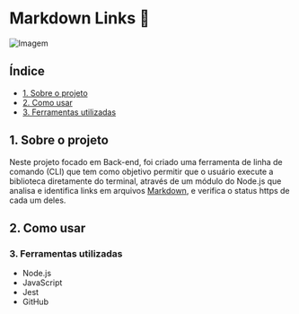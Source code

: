 # Markdown Links 🔗
![Imagem](https://user-images.githubusercontent.com/110297/42118443-b7a5f1f0-7bc8-11e8-96ad-9cc5593715a6.jpg)
## Índice
* [1. Sobre o projeto](#1-sobre-o-projeto)
* [2. Como usar](#2-como-usar)
* [3. Ferramentas utilizadas](#3-ferramentas)

## 1. Sobre o projeto

Neste projeto focado em Back-end, foi criado uma ferramenta de linha de comando (CLI) que tem como objetivo permitir que o usuário execute a biblioteca diretamente do terminal, através de um módulo do Node.js que analisa e identifica links em arquivos [Markdown](https://pt.wikipedia.org/wiki/Markdown), e verifica o status https de cada um deles.


## 2. Como usar



### 3. Ferramentas utilizadas

* Node.js
* JavaScript
* Jest
* GitHub

